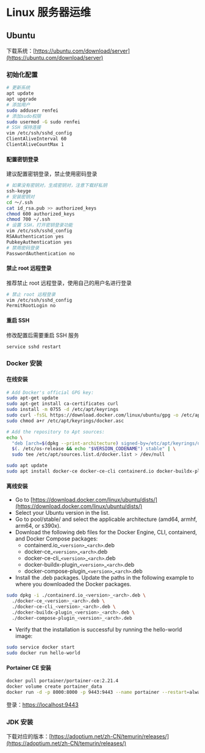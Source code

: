 # Linux 服务器运维

## Ubuntu

下载系统：[https://ubuntu.com/download/server](https://ubuntu.com/download/server)

### 初始化配置

```bash
# 更新系统
apt update
apt upgrade
# 添加用户
sudo adduser renfei
# 添加sudo权限
sudo usermod -G sudo renfei
# SSH 保持连接
vim /etc/ssh/sshd_config
ClientAliveInterval 60
ClientAliveCountMax 1
```

#### 配置密钥登录

建议配置密钥登录，禁止使用密码登录

```bash
# 如果没有密钥对，生成密钥对，注意下载好私钥
ssh-keyge
# 安装密钥对
cd ～/.ssh
cat id_rsa.pub >> authorized_keys
chmod 600 authorized_keys
chmod 700 ~/.ssh
# 设置 SSH，打开密钥登录功能
vim /etc/ssh/sshd_config
RSAAuthentication yes
PubkeyAuthentication yes
# 禁用密码登录
PasswordAuthentication no
```

#### 禁止 root 远程登录

推荐禁止 root 远程登录，使用自己的用户名进行登录

```bash
# 禁止 root 远程登录
vim /etc/ssh/sshd_config
PermitRootLogin no
```

#### 重启 SSH

修改配置后需要重启 SSH 服务

```bash
service sshd restart
```

### Docker 安装

#### 在线安装

```bash
# Add Docker's official GPG key:
sudo apt-get update
sudo apt-get install ca-certificates curl
sudo install -m 0755 -d /etc/apt/keyrings
sudo curl -fsSL https://download.docker.com/linux/ubuntu/gpg -o /etc/apt/keyrings/docker.asc
sudo chmod a+r /etc/apt/keyrings/docker.asc

# Add the repository to Apt sources:
echo \
  "deb [arch=$(dpkg --print-architecture) signed-by=/etc/apt/keyrings/docker.asc] https://download.docker.com/linux/ubuntu \
  $(. /etc/os-release && echo "$VERSION_CODENAME") stable" | \
  sudo tee /etc/apt/sources.list.d/docker.list > /dev/null
```

```bash
sudo apt update
sudo apt install docker-ce docker-ce-cli containerd.io docker-buildx-plugin docker-compose-plugin
```

#### 离线安装

- Go to [https://download.docker.com/linux/ubuntu/dists/](https://download.docker.com/linux/ubuntu/dists/)
- Select your Ubuntu version in the list.
- Go to pool/stable/ and select the applicable architecture (amd64, armhf, arm64, or s390x).
- Download the following deb files for the Docker Engine, CLI, containerd, and Docker Compose packages:
  - containerd.io_```<version>```_```<arch>```.deb
  - docker-ce_```<version>```_```<arch>```.deb
  - docker-ce-cli_```<version>```_```<arch>```.deb
  - docker-buildx-plugin_```<version>```_```<arch>```.deb
  - docker-compose-plugin_```<version>```_```<arch>```.deb
- Install the .deb packages. Update the paths in the following example to where you downloaded the Docker packages.

```bash
sudo dpkg -i ./containerd.io_<version>_<arch>.deb \
  ./docker-ce_<version>_<arch>.deb \
  ./docker-ce-cli_<version>_<arch>.deb \
  ./docker-buildx-plugin_<version>_<arch>.deb \
  ./docker-compose-plugin_<version>_<arch>.deb
```
- Verify that the installation is successful by running the hello-world image:

```bash
sudo service docker start
sudo docker run hello-world
```

#### Portainer CE 安装

```bash
docker pull portainer/portainer-ce:2.21.4
docker volume create portainer_data
docker run -d -p 8000:8000 -p 9443:9443 --name portainer --restart=always -v /var/run/docker.sock:/var/run/docker.sock -v portainer_data:/data portainer/portainer-ce:2.21.4
```

登录：[https://localhost:9443](https://localhost:9443)

### JDK 安装

下载对应的版本：[https://adoptium.net/zh-CN/temurin/releases/](https://adoptium.net/zh-CN/temurin/releases/)